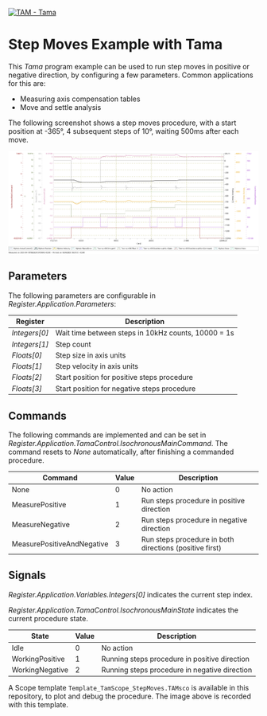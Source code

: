 [![TAM - Tama](https://img.shields.io/static/v1?label=TAM&message=Tama&color=b51839)](https://www.triamec.com/en/tam-api.html)

# Step Moves Example with Tama

This *Tama* program example can be used to run step moves in positive or negative direction, by configuring a few parameters. Common applications for this are:

- Measuring axis compensation tables
- Move and settle analysis

The following screenshot shows a step moves procedure, with a start position at -365°, 4 subsequent steps of 10°, waiting 500ms after each move.

![Measure Positive Scope](example_plot.png)

## Parameters

The following parameters are configurable in *Register.Application.Parameters*:

| Register      | Description                                         |
| ------------- | --------------------------------------------------- |
| *Integers[0]* | Wait time between steps in 10kHz counts, 10000 = 1s |
| *Integers[1]* | Step count                                          |
| *Floats[0]*   | Step size in axis units                             |
| *Floats[1]*   | Step velocity in axis units                         |
| *Floats[2]*   | Start position for positive steps procedure         |
| *Floats[3]*   | Start position for negative steps procedure         |

## Commands

The following commands are implemented and can be set in *Register.Application.TamaControl.IsochronousMainCommand*. The command resets to *None* automatically, after finishing a commanded procedure.

| Command                    | Value | Description                                             |
| -------------------------- | ----- | ------------------------------------------------------- |
| None                       | 0     | No action                                               |
| MeasurePositive            | 1     | Run steps procedure in positive direction               |
| MeasureNegative            | 2     | Run steps procedure in negative direction               |
| MeasurePositiveAndNegative | 3     | Run steps procedure in both directions (positive first) |

## Signals

*Register.Application.Variables.Integers[0]* indicates the current step index.

*Register.Application.TamaControl.IsochronousMainState* indicates the current procedure state.

| State           | Value | Description                                   |
| --------------- | ----- | --------------------------------------------- |
| Idle            | 0     | No action                                     |
| WorkingPositive | 1     | Running steps procedure in positive direction |
| WorkingNegative | 2     | Running steps procedure in negative direction |

A Scope template `Template_TamScope_StepMoves.TAMsco` is available in this repository, to plot and debug the procedure. The image above is recorded with this template.

